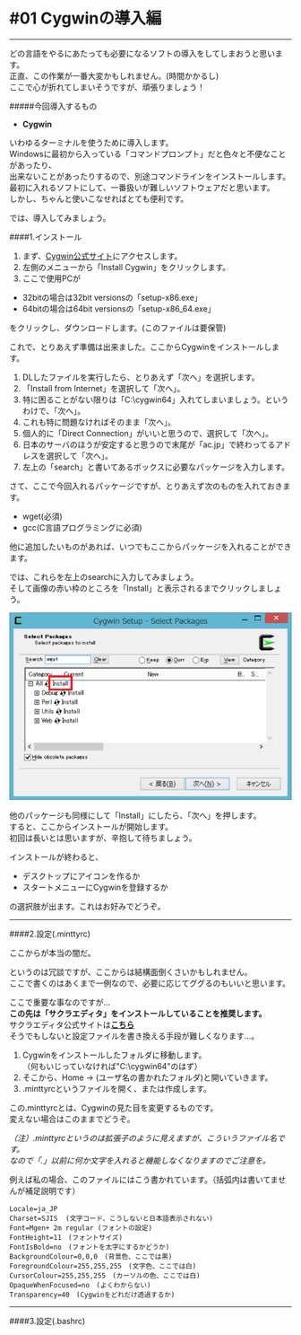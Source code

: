 # #01 Cygwinの導入編
_ _ _

どの言語をやるにあたっても必要になるソフトの導入をしてしまおうと思います。  
正直、この作業が一番大変かもしれません。(時間かかるし)  
ここで心が折れてしまいそうですが、頑張りましょう！

#####今回導入するもの
* __Cygwin__

いわゆるターミナルを使うために導入します。  
Windowsに最初から入っている「コマンドプロンプト」だと色々と不便なことがあったり、  
出来ないことがあったりするので、別途コマンドラインをインストールします。  
最初に入れるソフトにして、一番扱いが難しいソフトウェアだと思います。  
しかし、ちゃんと使いこなせればとても便利です。

では、導入してみましょう。

####1.インストール

1. まず、[Cygwin公式サイト](https://www.cygwin.com/)にアクセスします。
2. 左側のメニューから「Install Cygwin」をクリックします。
3. ここで使用PCが
 - 32bitの場合は32bit versionsの「setup-x86.exe」
 - 64bitの場合は64bit versionsの「setup-x86_64.exe」

 をクリックし、ダウンロードします。(このファイルは要保管)

これで、とりあえず準備は出来ました。ここからCygwinをインストールします。  
1. DLしたファイルを実行したら、とりあえず「次へ」を選択します。　　
2. 「Install from Internet」を選択して「次へ」。
3. 特に困ることがない限りは「C:\cygwin64」入れてしまいましょう。というわけで、「次へ」。
4. これも特に問題なければそのまま「次へ」。
5. 個人的に「Direct Connection」がいいと思うので、選択して「次へ」。
6. 日本のサーバのほうが安定すると思うので末尾が「ac.jp」で終わってるアドレスを選択して「次へ」。
7. 左上の「search」と書いてあるボックスに必要なパッケージを入力します。

さて、ここで今回入れるパッケージですが、とりあえず次のものを入れておきます。
- wget(必須)
- gcc(C言語プログラミングに必須)

他に追加したいものがあれば、いつでもここからパッケージを入れることができます。

では、これらを左上のsearchに入力してみましょう。  
そして画像の赤い枠のところを「Install」と表示されるまでクリックしましょう。

![cyg_inst](img/cyg_inst.png)

他のパッケージも同様にして「Install」にしたら、「次へ」を押します。  
すると、ここからインストールが開始します。  
初回は長いとは思いますが、辛抱して待ちましょう。

インストールが終わると、
- デスクトップにアイコンを作るか
- スタートメニューにCygwinを登録するか

の選択肢が出ます。これはお好みでどうぞ。
_ _ _

####2.設定(.minttyrc)

ここからが本当の闇だ。

というのは冗談ですが、ここからは結構面倒くさいかもしれません。  
ここで書くのはあくまで一例なので、必要に応じてググるのもいいと思います。  

ここで重要な事なのですが…  
__この先は「サクラエディタ」をインストールしていることを推奨します。__  
サクラエディタ公式サイトは[__こちら__](http://sakura-editor.sourceforge.net/)  
そうでもしないと設定ファイルを書き換える手段が難しくなります…。

1. Cygwinをインストールしたフォルダに移動します。  
（何もいじっていなければ"C:\cygwin64"のはず）  
2. そこから、Home -> (ユーザ名の書かれたフォルダ)と開いていきます。
3. .minttyrcというファイルを開く、または作成します。

この.minttyrcとは、Cygwinの見た目を変更するものです。  
変えない場合はこのままでどうぞ。  

_（注）.minttyrcというのは拡張子のように見えますが、こういうファイル名です。  
なので「.」以前に何か文字を入れると機能しなくなりますのでご注意を。_  

例えば私の場合、このファイルにはこう書かれています。（括弧内は書いてませんが補足説明です）

    Locale=ja_JP  
    Charset=SJIS  (文字コード、こうしないと日本語表示されない)
    Font=Mgen+ 2m regular (フォントの設定)
    FontHeight=11　(フォントサイズ)
    FontIsBold=no　(フォントを太字にするかどうか)
    BackgroundColour=0,0,0　(背景色、ここでは黒)
    ForegroundColour=255,255,255　(文字色、ここでは白)
    CursorColour=255,255,255　(カーソルの色、ここでは白)
    OpaqueWhenFocused=no　(よくわからない)
    Transparency=40　(Cygwinをどれだけ透過するか)
_ _ _

####3.設定(.bashrc)
